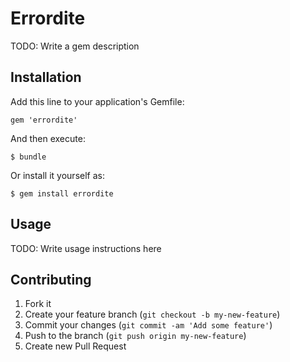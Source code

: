 # Errordite

TODO: Write a gem description

## Installation

Add this line to your application's Gemfile:

    gem 'errordite'

And then execute:

    $ bundle

Or install it yourself as:

    $ gem install errordite

## Usage

TODO: Write usage instructions here

## Contributing

1. Fork it
2. Create your feature branch (`git checkout -b my-new-feature`)
3. Commit your changes (`git commit -am 'Add some feature'`)
4. Push to the branch (`git push origin my-new-feature`)
5. Create new Pull Request
